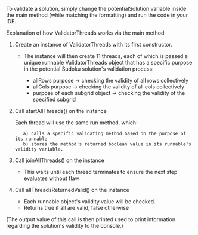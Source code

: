 To validate a solution, simply change the potentialSolution variable inside the main method
(while matching the formatting) and run the code in your IDE.

 Explanation of how ValidatorThreads works via the main method
  
  1) Create an instance of ValidatorThreads with its first constructor.
  
      * The instance will then create 11 threads, each of which is passed a unique 
        runnable ValidatorThreads object that has a specific purpose in
        the potential Sudoku solution's validation process:

        * allRows purpose -> checking the validity of all rows collectively
        * allCols purpose -> checking the validity of all cols collectively
        * purpose of each subgrid object -> checking the validity of the specified subgrid
  
  2) Call startAllThreads() on the instance
   
        Each thread will use the same run method, which:
    
     		a) calls a specific validating method based on the purpose of its runnable
     		b) stores the method's returned boolean value in its runnable's validity variable.
  
  3) Call joinAllThreads() on the instance
  	  
       * This waits until each thread terminates to ensure the next step evaluates without flaw
  
  4) Call allThreadsReturnedValid() on the instance
  
       * Each runnable object's validity value will be checked.
       * Returns true if all are valid, false otherwise
  		
(The output value of this call is then printed used to
print information regarding the solution's validity to the console.)
